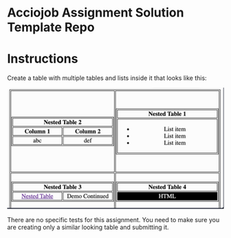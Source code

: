 # Acciojob Assignment Solution Template Repo

# Instructions

Create a table with multiple tables and lists inside it that looks like this:

![alt text](screenshot.png)

There are no specific tests for this assignment. You need to make sure you are creating only a similar looking table and submitting it.
